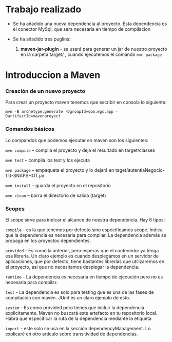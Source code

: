 # Trabajo realizado
- Se ha añadido una nueva dependencia al proyecto. Esta dependencia es el conector MySql, que sera necesaria en tiempo de compilacion

- Se ha añadido tres puglins:
  1. **maven-jar-plugin** - se usará para generar un jar de nuestro proyecto en la carpeta target/ , cuando ejecutemos el comando ```mvn package```

  
# Introduccion a Maven
### Creación de un nuevo proyecto
Para crear un proyecto maven tenemos que escribir en consola lo siguiente: 

```mvn -B archetype:generate -DgroupId=com.egc.app -DartifactId=mavenproyect```

### Comandos básicos
Lo compandos que podemos ejecutar en maven son los siguientes:

```mvn compile``` – compila el proyecto y deja el resultado en target/classes

```mvn test``` – compila los test y los ejecuta

```mvn package``` – empaqueta el proyecto y lo dejará en taget/autentiaNegocio-1.0-SNAPSHOT.jar

```mvn install``` – guarda el proyecto en el repositorio

```mvn clean``` – borra el directorio de salida (target)
### Scopes
El scope sirve para indicar el alcance de nuestra dependencia. Hay 6 tipos:

```compile``` - es la que tenemos por defecto sino especificamos scope. Indica que la dependencia es necesaria para compilar. La dependencia además se propaga en los proyectos dependientes.

```provided``` - Es como la anterior, pero esperas que el contenedor ya tenga esa libreria. Un claro ejemplo es cuando desplegamos en un servidor de aplicaciones, que por defecto, tiene bastantes librerías que utilizaremos en el proyecto, así que no necesitamos desplegar la dependencia.

```runtime``` - La dependencia es necesaria en tiempo de ejecución pero no es necesaria para compilar.

```test``` - La dependencia es solo para testing que es una de las fases de compilación con maven. JUnit es un claro ejemplo de esto.

```system``` - Es como provided pero tienes que incluir la dependencia explicitamente. Maven no buscará este artefacto en tu repositorio local. Habrá que especificar la ruta de la dependencia mediante la etiqueta <systemPath>

```import``` - este solo se usa en la sección dependencyManagement. Lo explicaré en otro artículo sobre transitividad de dependencias.

